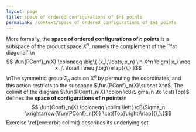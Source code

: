 ```yaml
---
layout: page
title: space of ordered configurations of $n$ points
permalink: /context/space_of_ordered_configurations_of_$n$_points
---
```

More formally, the **space of ordered configurations of $n$ points** is a subspace of the product space $X^n$, namely the complement of the ``fat diagonal''\n$$ \fun{PConf}_n(X) \coloneqq \big\{ (x_1,\ldots, x_n) \in X^n \bigm| x_i \neq x_j\ \forall i \neq j\big\}\rlap{{\,}.}$$\nThe symmetric group $\Sigma_n$ acts on $X^n$ by permuting the coordinates, and this action restricts to the subspace $\fun{PConf}_n(X)\subset X^n$. The colimit of the diagram $\fun{PConf}_n(X) \colon \cB\Sigma_n \to \cat{Top}$ defines the **space of configurations of $n$ points**\n$$ \fun{Conf}_n(X) \coloneqq \colim \left( \cB\Sigma_n \xrightarrow{\fun{PConf}_n(X)} \cat{Top}\right)\rlap{{\,}.}$$ Exercise \ref{exc:orbit-colimit} describes its underlying set.
